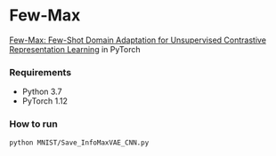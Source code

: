 # Few-Max
[Few-Max: Few-Shot Domain Adaptation for Unsupervised Contrastive Representation Learning](https://arxiv.org/abs/2206.10137) in PyTorch


### Requirements
- Python 3.7
- PyTorch 1.12

### How to run
```bash
python MNIST/Save_InfoMaxVAE_CNN.py
```

